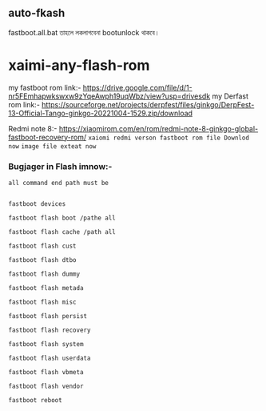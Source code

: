 ## auto-fkash

fastboot.all.bat তাহলে লকলাগবেনা bootunlock থাকবে। 


# xaimi-any-flash-rom
my fastboot rom link:- https://drive.google.com/file/d/1-nr5FEmhapwkswxw9zYqeAwph19uqWbz/view?usp=drivesdk
my Derfast rom link:- https://sourceforge.net/projects/derpfest/files/ginkgo/DerpFest-13-Official-Tango-ginkgo-20221004-1529.zip/download 

Redmi note 8:- https://xiaomirom.com/en/rom/redmi-note-8-ginkgo-global-fastboot-recovery-rom/
``` xaiomi redmi verson fastboot rom file Downlod now ```
``` image file exteat now ```
### Bugjager in Flash imnow:-
    
    all command end path must be
    
    
    fastboot devices

    fastboot flash boot /pathe all 

    fastboot flash cache /path all

    fastboot flash cust

    fastboot flash dtbo

    fastboot flash dummy

    fastboot flash metada

    fastboot flash misc

    fastboot flash persist

    fastboot flash recovery

    fastboot flash system

    fastboot flash userdata

    fastboot flash vbmeta

    fastboot flash vendor

    fastboot reboot

